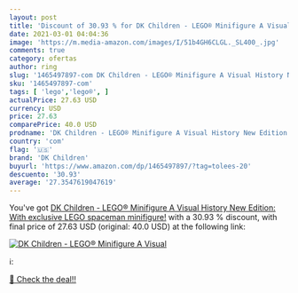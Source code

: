 ```yaml
---
layout: post
title: 'Discount of 30.93 % for DK Children - LEGO® Minifigure A Visual '
date: 2021-03-01 04:04:36
image: 'https://m.media-amazon.com/images/I/51b4GH6CLGL._SL400_.jpg'
comments: true
category: ofertas
author: ring
slug: '1465497897-com DK Children - LEGO® Minifigure A Visual History New...'
sku: '1465497897-com'
tags: [ 'lego','lego®', ]
actualPrice: 27.63 USD
currency: USD
price: 27.63
comparePrice: 40.0 USD
prodname: 'DK Children - LEGO® Minifigure A Visual History New Edition: With exclusive LEGO spaceman minifigure!'
country: 'com'
flag: '🇺🇸'
brand: 'DK Children'
buyurl: 'https://www.amazon.com/dp/1465497897/?tag=tolees-20'
descuento: '30.93'
average: '27.3547619047619'
---
```


You've got [DK Children - LEGO® Minifigure A Visual History New Edition: With exclusive LEGO spaceman minifigure!](https://www.amazon.com/dp/1465497897/?tag=tolees-20) with a  30.93 % discount, with final price of 27.63 USD (original: 40.0 USD) at the following link:

[![DK Children - LEGO® Minifigure A Visual ](https://m.media-amazon.com/images/I/51b4GH6CLGL._SL400_.jpg)](https://www.amazon.com/dp/1465497897/?tag=tolees-20)

ℹ️:


[🛒 Check the deal!!](https://www.amazon.com/dp/1465497897/?tag=tolees-20)
